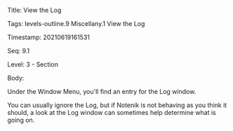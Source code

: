 Title:  View the Log

Tags:   levels-outline.9 Miscellany.1 View the Log

Timestamp: 20210619161531

Seq:    9.1

Level:  3 - Section

Body: 

Under the Window Menu, you'll find an entry for the Log window.

You can usually ignore the Log, but if Notenik is not behaving as you think it should, a look at the Log window can sometimes help determine what is going on.
